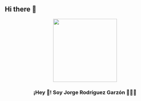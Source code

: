 ## Hi there 👋

<p align="center" width="300">
   <img align="center" width="200" src=![Esta jpg (2)](https://github.com/jorgerodriguezg1988/jorgerodriguezg1988/assets/71800555/3142e52f-d110-46e2-af42-fa7d0e10d278) />
   <h3 align="center">¡Hey 👋! Soy Jorge Rodríguez Garzón 👨🏻‍💻</h3>
</p>

<!--
**jorgerodriguezg1988/jorgerodriguezg1988** is a ✨ _special_ ✨ repository because its `README.md` (this file) appears on your GitHub profile.

Here are some ideas to get you started:

- 🔭 I’m currently working on ...
- 🌱 I’m currently learning ...
- 👯 I’m looking to collaborate on ...
- 🤔 I’m looking for help with ...
- 💬 Ask me about ...
- 📫 How to reach me: ...
- 😄 Pronouns: ...
- ⚡ Fun fact: ...
-->

